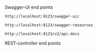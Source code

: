 
Swagger-UI end points

	http://localhost:8123/swagger-ui/
	
	http://localhost:8123/swagger-resources
	
	http://localhost:8123/v2/api-docs

REST-controller end points

	